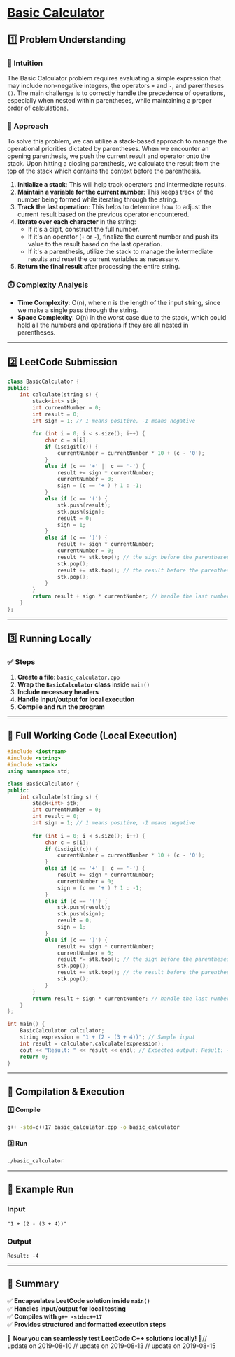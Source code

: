 # **[Basic Calculator](https://leetcode.com/problems/basic-calculator/description/)**  

## **1️⃣ Problem Understanding**  
### **📌 Intuition**  
The Basic Calculator problem requires evaluating a simple expression that may include non-negative integers, the operators `+` and `-`, and parentheses `()`. The main challenge is to correctly handle the precedence of operations, especially when nested within parentheses, while maintaining a proper order of calculations.

### **🚀 Approach**  
To solve this problem, we can utilize a stack-based approach to manage the operational priorities dictated by parentheses. When we encounter an opening parenthesis, we push the current result and operator onto the stack. Upon hitting a closing parenthesis, we calculate the result from the top of the stack which contains the context before the parenthesis.

1. **Initialize a stack**: This will help track operators and intermediate results.
2. **Maintain a variable for the current number**: This keeps track of the number being formed while iterating through the string.
3. **Track the last operation**: This helps to determine how to adjust the current result based on the previous operator encountered.
4. **Iterate over each character** in the string:
   - If it's a digit, construct the full number.
   - If it's an operator (`+` or `-`), finalize the current number and push its value to the result based on the last operation.
   - If it's a parenthesis, utilize the stack to manage the intermediate results and reset the current variables as necessary.
5. **Return the final result** after processing the entire string.

### **⏱️ Complexity Analysis**  
- **Time Complexity**: O(n), where n is the length of the input string, since we make a single pass through the string.
- **Space Complexity**: O(n) in the worst case due to the stack, which could hold all the numbers and operations if they are all nested in parentheses.

---  

## **2️⃣ LeetCode Submission**  
```cpp
class BasicCalculator {
public:
    int calculate(string s) {
        stack<int> stk;
        int currentNumber = 0;
        int result = 0;
        int sign = 1; // 1 means positive, -1 means negative
        
        for (int i = 0; i < s.size(); i++) {
            char c = s[i];
            if (isdigit(c)) {
                currentNumber = currentNumber * 10 + (c - '0');
            }
            else if (c == '+' || c == '-') {
                result += sign * currentNumber;
                currentNumber = 0;
                sign = (c == '+') ? 1 : -1;
            }
            else if (c == '(') {
                stk.push(result);
                stk.push(sign);
                result = 0;
                sign = 1;
            }
            else if (c == ')') {
                result += sign * currentNumber;
                currentNumber = 0;
                result *= stk.top(); // the sign before the parentheses
                stk.pop();
                result += stk.top(); // the result before the parentheses
                stk.pop();
            }
        }
        return result + sign * currentNumber; // handle the last number
    }
};
```  

---  

## **3️⃣ Running Locally**  
### **✅ Steps**  
1. **Create a file**: `basic_calculator.cpp`  
2. **Wrap the `BasicCalculator` class** inside `main()`  
3. **Include necessary headers**  
4. **Handle input/output for local execution**  
5. **Compile and run the program**  

---  

## **📝 Full Working Code (Local Execution)**  
```cpp
#include <iostream>
#include <string>
#include <stack>
using namespace std;

class BasicCalculator {
public:
    int calculate(string s) {
        stack<int> stk;
        int currentNumber = 0;
        int result = 0;
        int sign = 1; // 1 means positive, -1 means negative
        
        for (int i = 0; i < s.size(); i++) {
            char c = s[i];
            if (isdigit(c)) {
                currentNumber = currentNumber * 10 + (c - '0');
            }
            else if (c == '+' || c == '-') {
                result += sign * currentNumber;
                currentNumber = 0;
                sign = (c == '+') ? 1 : -1;
            }
            else if (c == '(') {
                stk.push(result);
                stk.push(sign);
                result = 0;
                sign = 1;
            }
            else if (c == ')') {
                result += sign * currentNumber;
                currentNumber = 0;
                result *= stk.top(); // the sign before the parentheses
                stk.pop();
                result += stk.top(); // the result before the parentheses
                stk.pop();
            }
        }
        return result + sign * currentNumber; // handle the last number
    }
};

int main() {
    BasicCalculator calculator;
    string expression = "1 + (2 - (3 + 4))"; // Sample input
    int result = calculator.calculate(expression);
    cout << "Result: " << result << endl; // Expected output: Result: -4
    return 0;
}
```  

---  

## **🔧 Compilation & Execution**  
#### **1️⃣ Compile**  
```bash
g++ -std=c++17 basic_calculator.cpp -o basic_calculator
```  

#### **2️⃣ Run**  
```bash
./basic_calculator
```  

---  

## **🎯 Example Run**  
### **Input**  
```
"1 + (2 - (3 + 4))"
```  
### **Output**  
```
Result: -4
```  

---  

## **📌 Summary**  
✅ **Encapsulates LeetCode solution inside `main()`**  
✅ **Handles input/output for local testing**  
✅ **Compiles with `g++ -std=c++17`**  
✅ **Provides structured and formatted execution steps**  

🚀 **Now you can seamlessly test LeetCode C++ solutions locally!** 🚀// update on 2019-08-10
// update on 2019-08-13
// update on 2019-08-15
